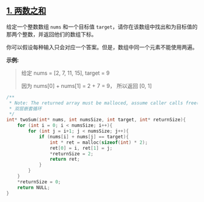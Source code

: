 ## [1. 两数之和](https://leetcode-cn.com/problems/two-sum/)

给定一个整数数组 `nums` 和一个目标值 `target`，请你在该数组中找出和为目标值的那两个整数，并返回他们的数组下标。

你可以假设每种输入只会对应一个答案。但是，数组中同一个元素不能使用两遍。

**示例:**


> 给定 nums = [2, 7, 11, 15], target = 9
>
> 因为 nums[0] + nums[1] = 2 + 7 = 9，
> 所以返回 [0, 1]


```c {.line-numbers}
/**
 * Note: The returned array must be malloced, assume caller calls free().
 * 双层嵌套循环
 */
int* twoSum(int* nums, int numsSize, int target, int* returnSize){
    for (int i = 0; i < numsSize; i++){
        for (int j = i+1; j < numsSize; j++){
            if (nums[i] + nums[j] == target){
                int * ret = malloc(sizeof(int) * 2);
                ret[0] = i, ret[1] = j;
                *returnSize = 2;
                return ret;
            }            
        }
    }
    *returnSize = 0;
    return NULL;
} 
```
